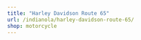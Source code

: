 ```yaml
---
title: "Harley Davidson Route 65"
url: /indianola/harley-davidson-route-65/
shop: motorcycle
---
```

